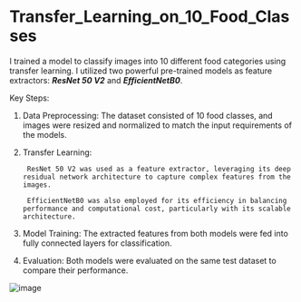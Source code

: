 # Transfer_Learning_on_10_Food_Classes
I trained a model to classify images into 10 different food categories using transfer learning. I utilized two powerful pre-trained models as feature extractors: ***ResNet 50 V2*** and ***EfficientNetB0***.

Key Steps:
1. Data Preprocessing: The dataset consisted of 10 food classes, and images were resized and normalized to match the input requirements of the models.
2. Transfer Learning:
   
        ResNet 50 V2 was used as a feature extractor, leveraging its deep residual network architecture to capture complex features from the images.
   
        EfficientNetB0 was also employed for its efficiency in balancing performance and computational cost, particularly with its scalable architecture.
   
4. Model Training: The extracted features from both models were fed into fully connected layers for classification.
5. Evaluation: Both models were evaluated on the same test dataset to compare their performance.   

![image](https://github.com/user-attachments/assets/ffc36003-9868-4b62-9173-36eec162ef48)
